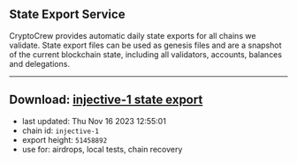 ## State Export Service
CryptoCrew provides automatic daily state exports for all chains we validate. State export files can be used as genesis files and are a snapshot of the current blockchain state, including all validators, accounts, balances and delegations.

---
**Download: [injective-1 state export](https://dl.ccvalidators.com/SERVICE/injective/injective-1_export_51458892.json)**
---

- last updated: Thu Nov 16 2023 12:55:01
- chain id: `injective-1`
- export height: `51458892`
- use for: airdrops, local tests, chain recovery
